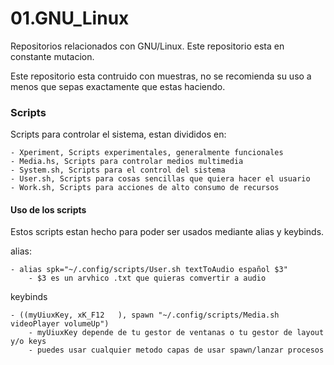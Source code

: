 # 01.GNU_Linux
Repositorios relacionados con GNU/Linux. Este repositorio esta en constante mutacion.

Este repositorio esta contruido con muestras, no se recomienda su uso a menos que sepas exactamente que estas haciendo.

### Scripts
Scripts para controlar el sistema, estan divididos en:

    - Xperiment, Scripts experimentales, generalmente funcionales
    - Media.hs, Scripts para controlar medios multimedia
    - System.sh, Scripts para el control del sistema
    - User.sh, Scripts para cosas sencillas que quiera hacer el usuario
    - Work.sh, Scripts para acciones de alto consumo de recursos

#### Uso de los scripts
Estos scripts estan hecho para poder ser usados mediante alias y keybinds.

alias:

    - alias spk="~/.config/scripts/User.sh textToAudio español $3"
        - $3 es un arvhico .txt que quieras comvertir a audio

keybinds

    - ((myUiuxKey, xK_F12   ), spawn "~/.config/scripts/Media.sh videoPlayer volumeUp")
        - myUiuxKey depende de tu gestor de ventanas o tu gestor de layout y/o keys
        - puedes usar cualquier metodo capas de usar spawn/lanzar procesos
